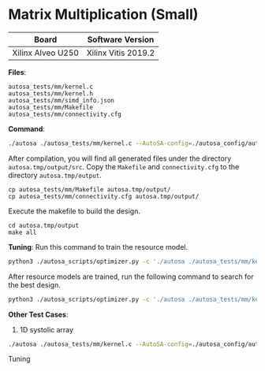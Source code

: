 # Matrix Multiplication (Small)

Board        | Software Version
-------------|-----------------
Xilinx Alveo U250 | Xilinx Vitis 2019.2

__Files__:
```
autosa_tests/mm/kernel.c
autosa_tests/mm/kernel.h
autosa_tests/mm/simd_info.json
autosa_tests/mm/Makefile
autosa_tests/mm/connectivity.cfg
```

__Command__:
```bash
./autosa ./autosa_tests/mm/kernel.c --AutoSA-config=./autosa_config/autosa_config.json --target=autosa_hls_c --AutoSA-autosa --isl-schedule-whole-component --AutoSA-output-dir=./autosa.tmp/output --sa-sizes="{kernel[]->space_time[3];kernel[]->array_part[16,16,16];kernel[]->latency[8,8];kernel[]->simd[2]}" --AutoSA-simd-info=./autosa_tests/mm/simd_info.json --AutoSA-host-serialize
```

After compilation, you will find all generated files under the directory `autosa.tmp/output/src`. Copy the `Makefile` and `connectivity.cfg` to the directory `autosa.tmp/output`.

```
cp autosa_tests/mm/Makefile autosa.tmp/output/
cp autosa_tests/mm/connectivity.cfg autosa.tmp/output/
```

Execute the makefile to build the design.

```
cd autosa.tmp/output
make all
```

__Tuning__:
Run this command to train the resource model.
```bash
python3 ./autosa_scripts/optimizer.py -c './autosa ./autosa_tests/mm/kernel.c --target=autosa_hls_c --AutoSA-autosa --isl-schedule-whole-component --AutoSA-data-pack-sizes="{kernel[]->data_pack[8,32,64]}" --AutoSA-simd-info=./autosa_tests/mm/simd_info.json --AutoSA-host-serialize --AutoSA-hls' --info autosa_config/hw_info.json -s autosa_config/optimizer_settings.json --train -p xilinx
```

After resource models are trained, run the following command to search for the best design.
```bash
python3 ./autosa_scripts/optimizer.py -c './autosa ./autosa_tests/mm/kernel.c --target=autosa_hls_c --AutoSA-autosa --isl-schedule-whole-component --AutoSA-data-pack-sizes="{kernel[]->data_pack[8,32,64]}" --AutoSA-simd-info=./autosa_tests/mm/simd_info.json --AutoSA-host-serialize --AutoSA-hls' --info autosa_config/hw_info.json -s autosa_config/optimizer_settings.json --search -p xilinx
```

__Other Test Cases__:
1. 1D systolic array
```bash
./autosa ./autosa_tests/mm/kernel.c --AutoSA-config=./autosa_config/autosa_config.json --target=autosa_hls_c --AutoSA-autosa --isl-schedule-whole-component --AutoSA-output-dir=./autosa.tmp/output --sa-sizes="{kernel[]->space_time[0];kernel[]->array_part[32,32,32];kernel[]->latency[8,8];kernel[]->simd[2]}" --AutoSA-simd-info=./autosa_tests/mm/simd_info.json --AutoSA-host-serialize --AutoSA-hls
```
Tuning
```bash

```